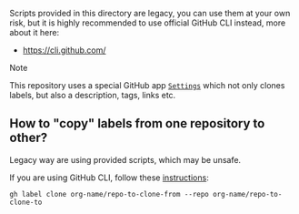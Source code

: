 Scripts provided in this directory are legacy, you can use them at your own risk,
but it is highly recommended to use official GitHub CLI instead, more about it here:

- <https://cli.github.com/>

> [!Note]
> This repository uses a special GitHub app [`Settings`](https://probot.github.io/apps/settings/)
> which not only clones labels, but also a description, tags, links etc.

## How to "copy" labels from one repository to other?

Legacy way are using provided scripts, which may be unsafe.

If you are using GitHub CLI, follow these [instructions](https://cli.github.com/manual/gh_label_clone):

```shell
gh label clone org-name/repo-to-clone-from --repo org-name/repo-to-clone-to
```
